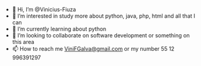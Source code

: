 - 👋 Hi, I’m @Vinicius-Fiuza
- 👀 I’m interested in study more about python, java, php, html and all that I can
- 🌱 I’m currently learning about python
- 💞️ I’m looking to collaborate on software development or something on this area
- 📫 How to reach me ViniFGalva@gmail.com or my number 55 12 996391297

<!---
Vinicius-Fiuza/Vinicius-Fiuza is a ✨ special ✨ repository because its `README.md` (this file) appears on your GitHub profile.
You can click the Preview link to take a look at your changes.
--->
